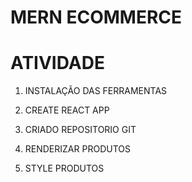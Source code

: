 # MERN ECOMMERCE

# ATIVIDADE

1. INSTALAÇÃO DAS FERRAMENTAS

2. CREATE REACT APP

3. CRIADO REPOSITORIO GIT

4. RENDERIZAR PRODUTOS

5. STYLE PRODUTOS
